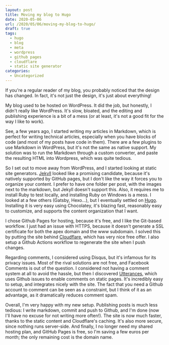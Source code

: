 ```yaml
---
layout: post
title: Moving my blog to Hugo
date: 2020-05-06
url: /2020/05/06/moving-my-blog-to-hugo/
draft: true
tags:
  - hugo
  - blog
  - meta
  - wordpress
  - github pages
  - cloudflare
  - static site generator
categories:
  - Uncategorized
---
```


If you're a regular reader of my blog, you probably noticed that the design has changed. In fact, it's not just the design, it's just about everything!

My blog used to be hosted on WordPress. It did the job, but honestly, I didn't really like WordPress. It's slow, bloated, and the editing and publishing experience is a bit of a mess (or at least, it's not a good fit for the way I like to work).

See, a few years ago, I started writing my articles in Markdown, which is perfect for writing technical articles, especially when you have blocks of code (and most of my posts have code in them). There are a few plugins to use Markdown in WordPress, but it's not the same as native support. My solution was to run the Markdown through a custom converter, and paste the resulting HTML into Wordpress, which was quite tedious.

So I set out to move away from WordPress, and I started looking at static site generators. [Jekyll](https://jekyllrb.com/) looked like a promising candidate, because it's natively supported by GitHub pages, but I don't like the way it forces you to organize your content. I prefer to have one folder per post, with the images next to the markdown, but Jekyll doesn't support this. Also, it requires me to install Ruby to test locally, and installing Ruby on Windows is a mess. I looked at a few others (Gatsby, Hexo...), but I eventually settled on [Hugo](https://gohugo.io/). Installing it is very easy using Chocolatey, it's blazing fast, reasonably easy to customize, and supports the content organization that I want.

I chose Github Pages for hosting, because it's free, and I like the Git-based workflow. I just had an issue with HTTPS, because it doesn't generate a SSL certificate for both the apex domain and the www subdomain. I solved this by putting the site behind [Cloudflare](https://www.cloudflare.com/), which has very nice free offer. I also setup a Github Actions workflow to regenerate the site when I push changes.

Regarding comments, I considered using Disqus, but it's infamous for its privacy issues. Most of the rival solutions are not free, and Facebook Comments is out of the question. I considered not having a comment system at all to avoid the hassle, but then I discovered [Utterances](https://utteranc.es/), which uses Github issues to enable comments on static pages. It's incredibly easy to setup, and integrates nicely with the site. The fact that you need a Github account to comment can be seen as a constraint, but I think of it as an advantage, as it dramatically reduces comment spam.

Overall, I'm very happy with my new setup. Publishing posts is much less tedious: I write markdown, commit and push to Github, and I'm done (now I'll have no excuse for not writing more often!). The site is now much faster, thanks to the static content and Cloudflare's caching. It's also more secure, since nothing runs server-side. And finally, I no longer need my shared hosting plan, and GitHub Pages is free, so I'm saving a few euros per month; the only remaining cost is the domain name.